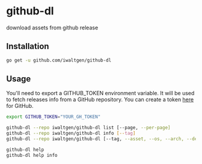 # github-dl

download assets from github release

## Installation

```sh
go get -u github.com/iwaltgen/github-dl
```

## Usage

You'll need to export a GITHUB_TOKEN environment variable.
It will be used to fetch releases info from a GitHub repository.
You can create a token [here](https://github.com/settings/tokens) for GitHub.

```sh
export GITHUB_TOKEN="YOUR_GH_TOKEN"

github-dl --repo iwaltgen/github-dl list [--page, --per-page]
github-dl --repo iwaltgen/github-dl info [--tag]
github-dl --repo iwaltgen/github-dl [--tag, --asset, --os, --arch, --dest, --target, --pick]

github-dl help
github-dl help info
```

